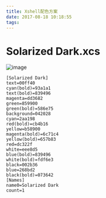 ```yaml
---
title: Xshell配色方案
date: 2017-08-18 10:18:55
tags:
---
```

# Solarized Dark.xcs
![image](http://upload-images.jianshu.io/upload_images/2519113-dc00bab02d0a9834.png?imageMogr2/auto-orient/strip%7CimageView2/2/w/1240)
```
[Solarized Dark]
text=00ff40
cyan(bold)=93a1a1
text(bold)=839496
magenta=dd3682
green=859900
green(bold)=586e75
background=042028
cyan=2aa198
red(bold)=cb4b16
yellow=b58900
magenta(bold)=6c71c4
yellow(bold)=657b83
red=dc322f
white=eee8d5
blue(bold)=839496
white(bold)=fdf6e3
black=002b36
blue=268bd2
black(bold)=073642
[Names]
name0=Solarized Dark
count=1
```
